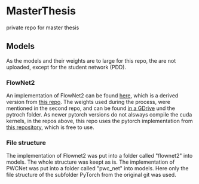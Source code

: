 # MasterThesis
private repo for master thesis

## Models
As the models and their weights are to large for this repo, the are not uploaded, except for the student network (PDD).

### FlowNet2
An implementation of FlowNet2 can be found [here](https://github.com/NVIDIA/flownet2-pytorch), which is a derived version from [this repo](https://github.com/ClementPinard/FlowNetPytorch). The weights used during the process, were mentioned in the second repo, and can be found [in a GDrive](https://drive.google.com/drive/folders/0B5EC7HMbyk3CbjFPb0RuODI3NmM) und the pytroch folder. As newer pytorch versions do not alsways compile the cuda kernels, in the repos above, this repo uses the pytorch implementation from [this repository](https://github.com/multimodallearning/flownet_pytorch), which is free to use.  


### File structure
The implementation of Flownet2 was put into a folder called "flownet2" into models. The whole structure was keept as is. 
The implementation of PWCNet was put into a folder called "pwc_net" into models. Here only the file structure of the subfolder PyTorch from the original git was used.
